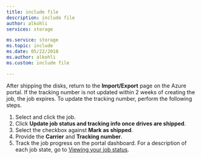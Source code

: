 ```yaml
---
title: include file
description: include file
author: alkohli
services: storage

ms.service: storage
ms.topic: include
ms.date: 05/22/2018
ms.author: alkohli
ms.custom: include file

---
```


After shipping the disks, return to the **Import/Export** page on the Azure portal. If the tracking number is not updated within 2 weeks of creating the job, the job expires. To update the tracking number, perform the following steps.
 
1. Select and click the job.
2. Click **Update job status and tracking info once drives are shipped**. 
3. Select the checkbox against **Mark as shipped**.
4. Provide the **Carrier** and **Tracking number**.
5. Track the job progress on the portal dashboard. For a description of each job state, go to [Viewing your job status](#viewing-your-job-status).

